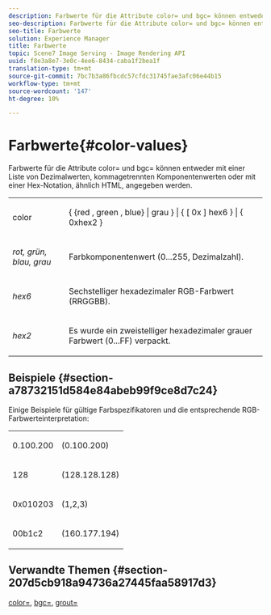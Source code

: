 ```yaml
---
description: Farbwerte für die Attribute color= und bgc= können entweder mit einer Liste von Dezimalwerten, kommagetrennten Komponentenwerten oder mit einer Hex-Notation, ähnlich HTML, angegeben werden.
seo-description: Farbwerte für die Attribute color= und bgc= können entweder mit einer Liste von Dezimalwerten, kommagetrennten Komponentenwerten oder mit einer Hex-Notation, ähnlich HTML, angegeben werden.
seo-title: Farbwerte
solution: Experience Manager
title: Farbwerte
topic: Scene7 Image Serving - Image Rendering API
uuid: f8e3a8e7-3e0c-4ee6-8434-caba1f2bea1f
translation-type: tm+mt
source-git-commit: 7bc7b3a86fbcdc57cfdc31745fae3afc06e44b15
workflow-type: tm+mt
source-wordcount: '147'
ht-degree: 10%

---
```



# Farbwerte{#color-values}

Farbwerte für die Attribute color= und bgc= können entweder mit einer Liste von Dezimalwerten, kommagetrennten Komponentenwerten oder mit einer Hex-Notation, ähnlich HTML, angegeben werden.

<table id="simpletable_9B3A231D5BB14A3DB2B42B341E198341"> 
 <tr class="strow"> 
  <td class="stentry"> <p><span class="varname"> color</span> </p></td> 
  <td class="stentry"> <p><span class="codeph">{ {red , green , blue} | grau } | { [ 0x ] hex6 } | { 0xhex2 }</span> </p></td> 
 </tr> 
 <tr class="strow"> 
  <td class="stentry"> <p><i>rot, grün, blau, grau</i> </p></td> 
  <td class="stentry"> <p>Farbkomponentenwert (0...255, Dezimalzahl). </p></td> 
 </tr> 
 <tr class="strow"> 
  <td class="stentry"> <p><i>hex6</i> </p></td> 
  <td class="stentry"> <p>Sechstelliger hexadezimaler RGB-Farbwert (RRGGBB). </p></td> 
 </tr> 
 <tr class="strow"> 
  <td class="stentry"> <p><i>hex2</i> </p></td> 
  <td class="stentry"> <p>Es wurde ein zweistelliger hexadezimaler grauer Farbwert (0...FF) verpackt. </p></td> 
 </tr> 
</table>

## Beispiele {#section-a78732151d584e84abeb99f9ce8d7c24}

Einige Beispiele für gültige Farbspezifikatoren und die entsprechende RGB-Farbwerteinterpretation:

<table id="simpletable_837B3173020240A5B7B2DB2F4CC57352"> 
 <tr class="strow"> 
  <td class="stentry"> <p>0.100.200 </p></td> 
  <td class="stentry"> <p>(0.100.200) </p></td> 
 </tr> 
 <tr class="strow"> 
  <td class="stentry"> <p>128 </p></td> 
  <td class="stentry"> <p>(128.128.128) </p></td> 
 </tr> 
 <tr class="strow"> 
  <td class="stentry"> <p>0x010203 </p></td> 
  <td class="stentry"> <p>(1,2,3) </p></td> 
 </tr> 
 <tr class="strow"> 
  <td class="stentry"> <p>00b1c2 </p></td> 
  <td class="stentry"> <p>(160.177.194) </p></td> 
 </tr> 
</table>

## Verwandte Themen {#section-207d5cb918a94736a27445faa58917d3}

[color=](../../../../../ir-api/http-protocol/image-rendering-api-ref/c-ir-http-protocol-ref/c-ir-http-protocol-command-reference/r-ir-http-color.md#reference-ea3cba9edfe94dbab86d8f123a9ed0aa),  [bgc=](../../../../../ir-api/http-protocol/image-rendering-api-ref/c-ir-http-protocol-ref/c-ir-http-protocol-command-reference/r-ir-bgc.md#reference-3f5c78cea01c4a85aa582076d23aebb0),  [grout=](../../../../../ir-api/http-protocol/image-rendering-api-ref/c-ir-http-protocol-ref/c-ir-http-protocol-command-reference/r-ir-grout.md#reference-73651cbbbc344adba2626ef950d3672a)
